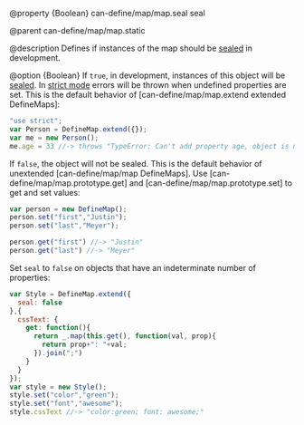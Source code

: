 @property {Boolean} can-define/map/map.seal seal

@parent can-define/map/map.static

@description Defines if instances of the map should be [sealed](https://developer.mozilla.org/en-US/docs/Web/JavaScript/Reference/Global_Objects/Object/seal) in development.

@option {Boolean} If `true`, in development, instances of this object will be [sealed](https://developer.mozilla.org/en-US/docs/Web/JavaScript/Reference/Global_Objects/Object/seal).  In  [strict mode](https://developer.mozilla.org/en-US/docs/Web/JavaScript/Reference/Strict_mode) errors will be thrown when undefined properties are set.  This is the default
behavior of [can-define/map/map.extend extended DefineMaps]:

```js
"use strict";
var Person = DefineMap.extend({});
var me = new Person();
me.age = 33 //-> throws "TypeError: Can't add property age, object is not extensible"
```

If `false`, the object will not be sealed.  This is the default behavior of
unextended [can-define/map/map DefineMaps].  Use [can-define/map/map.prototype.get] and [can-define/map/map.prototype.set] to get and set values:

```js
var person = new DefineMap();
person.set("first","Justin");
person.set("last","Meyer");

person.get("first") //-> "Justin"
person.get("last") //-> "Meyer"
```

Set `seal` to `false` on objects that have an indeterminate number of properties:

```js
var Style = DefineMap.extend({
  seal: false
},{
  cssText: {
    get: function(){
      return _.map(this.get(), function(val, prop){
        return prop+": "+val;
      }).join(";")
    }
  }
});
var style = new Style();
style.set("color","green");
style.set("font","awesome");
style.cssText //-> "color:green; font: awesome;"
```
